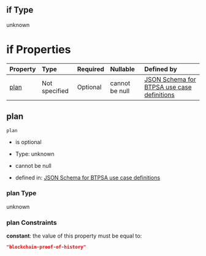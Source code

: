 ## if Type

unknown

# if Properties

| Property      | Type          | Required | Nullable       | Defined by                                                                                                                                                                                                                                  |
| :------------ | :------------ | :------- | :------------- | :------------------------------------------------------------------------------------------------------------------------------------------------------------------------------------------------------------------------------------------ |
| [plan](#plan) | Not specified | Optional | cannot be null | [JSON Schema for BTPSA use case definitions](btpsa-usecase-properties-services-items-allof-1-then-allof-14-then-allof-1-if-properties-plan.md "undefined#/properties/services/items/allOf/1/then/allOf/14/then/allOf/1/if/properties/plan") |

## plan



`plan`

*   is optional

*   Type: unknown

*   cannot be null

*   defined in: [JSON Schema for BTPSA use case definitions](btpsa-usecase-properties-services-items-allof-1-then-allof-14-then-allof-1-if-properties-plan.md "undefined#/properties/services/items/allOf/1/then/allOf/14/then/allOf/1/if/properties/plan")

### plan Type

unknown

### plan Constraints

**constant**: the value of this property must be equal to:

```json
"blockchain-proof-of-history"
```
